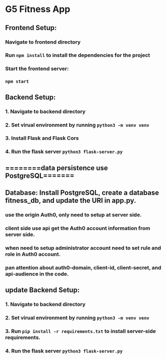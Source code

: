 # G5 Fitness App

## Frontend Setup:

### Navigate to frontend directory

### Run `npm install` to install the dependencies for the project

### Start the frontend server:

### `npm start`

## Backend Setup:

### 1. Navigate to backend directory

### 2. Set virual environment by running `python3 -m venv venv`

### 3. Install Flask and Flask Cors

### 4. Run the flask server `python3 flask-server.py`
####
## ========data persistence use PostgreSQL=======

## Database: Install PostgreSQL, create a database fitness_db, and update the URI in app.py.

### use the origin Auth0, only need to setup at server side. 
### client side use api get the Auth0 account information from server side.
### when need to setup administrator account need to set rule and role in Auth0 account.
### pan attention about auth0-domain, client-id, client-secret, and api-audience in the code.

## update Backend Setup:
### 1. Navigate to backend directory

### 2. Set virual environment by running `python3 -m venv venv`

### 3. Run `pip install -r requirements.txt` to install server-side requirements.

### 4. Run the flask server `python3 flask-server.py`
